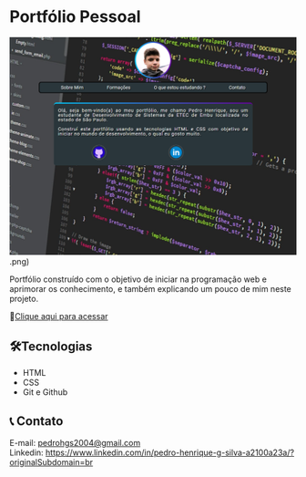 # Portfólio Pessoal

![preview](./pedrodevvv.github.io_Portfolio_.png).png)

Portfólio construído com o objetivo de iniciar na programação web e aprimorar os conhecimento, e também explicando um pouco de mim neste projeto.

🔗[Clique aqui para acessar](https://pedrodevvv.github.io/Portfolio/)



## 🛠️Tecnologias

* HTML
* CSS
* Git e Github

## 📞 Contato

E-mail: pedrohgs2004@gmail.com <br>
Linkedin: https://www.linkedin.com/in/pedro-henrique-g-silva-a2100a23a/?originalSubdomain=br
